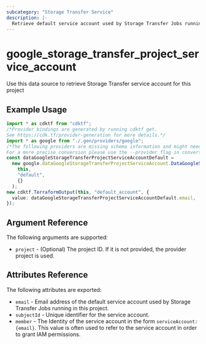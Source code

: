 ```yaml
---
subcategory: "Storage Transfer Service"
description: |-
  Retrieve default service account used by Storage Transfer Jobs running in this project
---
```


# google\_storage\_transfer\_project\_service\_account

Use this data source to retrieve Storage Transfer service account for this project

## Example Usage

```typescript
import * as cdktf from "cdktf";
/*Provider bindings are generated by running cdktf get.
See https://cdk.tf/provider-generation for more details.*/
import * as google from "./.gen/providers/google";
/*The following providers are missing schema information and might need manual adjustments to synthesize correctly: google.
For a more precise conversion please use the --provider flag in convert.*/
const dataGoogleStorageTransferProjectServiceAccountDefault =
  new google.dataGoogleStorageTransferProjectServiceAccount.DataGoogleStorageTransferProjectServiceAccount(
    this,
    "default",
    {}
  );
new cdktf.TerraformOutput(this, "default_account", {
  value: dataGoogleStorageTransferProjectServiceAccountDefault.email,
});

```

## Argument Reference

The following arguments are supported:

* `project` - (Optional) The project ID. If it is not provided, the provider project is used.

## Attributes Reference

The following attributes are exported:

* `email` - Email address of the default service account used by Storage Transfer Jobs running in this project.
* `subjectId` - Unique identifier for the service account.
* `member` - The Identity of the service account in the form `serviceAccount:{email}`. This value is often used to refer to the service account in order to grant IAM permissions.
